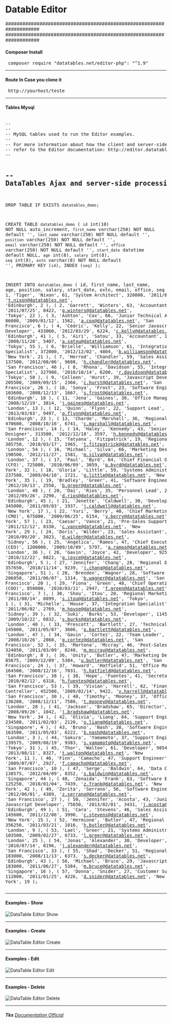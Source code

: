 <h1>Datable Editor</h1>


####################################################################
####################################################################

<h4>Composer Install</h4>
<pre> composer require "datatables.net/editor-php": "^1.9"</pre>
<hr>
<h4>Route In Case you clone it</h4>
<pre> http://yourhost/teste</pre>
<hr>
<h4>Tables Mysql</h4>
<pre> 
--
--
-- MySQL tables used to run the Editor examples.
--
-- For more information about how the client and server-sides interact, please
-- refer to the Editor documentation: http://editor.datatables.net/manual .
--

-- DataTables Ajax and server-side processing database (MySQL)
--

DROP TABLE IF EXISTS `datatables_demo`;

CREATE TABLE `datatables_demo` (
	`id`         int(10) NOT NULL auto_increment,
	`first_name` varchar(250) NOT NULL default '',
	`last_name`  varchar(250) NOT NULL default '',
	`position`   varchar(250) NOT NULL default '',
	`email`      varchar(250) NOT NULL default '',
	`office`     varchar(250) NOT NULL default '',
	`start_date` datetime default NULL,
	`age`        int(8),
	`salary`     int(8),
	`seq`        int(8),
	`extn`       varchar(8) NOT NULL default '',
	PRIMARY KEY  (`id`),
	INDEX (`seq`)
);

INSERT INTO `datatables_demo`
		( id, first_name, last_name, age, position, salary, start_date, extn, email, office, seq ) 
	VALUES
		( 1, 'Tiger', 'Nixon', 61, 'System Architect', 320800, '2011/04/25', 5421, 't.nixon@datatables.net', 'Edinburgh', 2 ),
		( 2, 'Garrett', 'Winters', 63, 'Accountant', 170750, '2011/07/25', 8422, 'g.winters@datatables.net', 'Tokyo', 22 ),
		( 3, 'Ashton', 'Cox', 66, 'Junior Technical Author', 86000, '2009/01/12', 1562, 'a.cox@datatables.net', 'San Francisco', 6 ),
		( 4, 'Cedric', 'Kelly', 22, 'Senior Javascript Developer', 433060, '2012/03/29', 6224, 'c.kelly@datatables.net', 'Edinburgh', 41 ),
		( 5, 'Airi', 'Satou', 33, 'Accountant', 162700, '2008/11/28', 5407, 'a.satou@datatables.net', 'Tokyo', 55 ),
		( 6, 'Brielle', 'Williamson', 61, 'Integration Specialist', 372000, '2012/12/02', 4804, 'b.williamson@datatables.net', 'New York', 21 ),
		( 7, 'Herrod', 'Chandler', 59, 'Sales Assistant', 137500, '2012/08/06', 9608, 'h.chandler@datatables.net', 'San Francisco', 46 ),
		( 8, 'Rhona', 'Davidson', 55, 'Integration Specialist', 327900, '2010/10/14', 6200, 'r.davidson@datatables.net', 'Tokyo', 50 ),
		( 9, 'Colleen', 'Hurst', 39, 'Javascript Developer', 205500, '2009/09/15', 2360, 'c.hurst@datatables.net', 'San Francisco', 26 ),
		( 10, 'Sonya', 'Frost', 23, 'Software Engineer', 103600, '2008/12/13', 1667, 's.frost@datatables.net', 'Edinburgh', 18 ),
		( 11, 'Jena', 'Gaines', 30, 'Office Manager', 90560, '2008/12/19', 3814, 'j.gaines@datatables.net', 'London', 13 ),
		( 12, 'Quinn', 'Flynn', 22, 'Support Lead', 342000, '2013/03/03', 9497, 'q.flynn@datatables.net', 'Edinburgh', 23 ),
		( 13, 'Charde', 'Marshall', 36, 'Regional Director', 470600, '2008/10/16', 6741, 'c.marshall@datatables.net', 'San Francisco', 14 ),
		( 14, 'Haley', 'Kennedy', 43, 'Senior Marketing Designer', 313500, '2012/12/18', 3597, 'h.kennedy@datatables.net', 'London', 12 ),
		( 15, 'Tatyana', 'Fitzpatrick', 19, 'Regional Director', 385750, '2010/03/17', 1965, 't.fitzpatrick@datatables.net', 'London', 54 ),
		( 16, 'Michael', 'Silva', 66, 'Marketing Designer', 198500, '2012/11/27', 1581, 'm.silva@datatables.net', 'London', 37 ),
		( 17, 'Paul', 'Byrd', 64, 'Chief Financial Officer (CFO)', 725000, '2010/06/09', 3059, 'p.byrd@datatables.net', 'New York', 32 ),
		( 18, 'Gloria', 'Little', 59, 'Systems Administrator', 237500, '2009/04/10', 1721, 'g.little@datatables.net', 'New York', 35 ),
		( 19, 'Bradley', 'Greer', 41, 'Software Engineer', 132000, '2012/10/13', 2558, 'b.greer@datatables.net', 'London', 48 ),
		( 20, 'Dai', 'Rios', 35, 'Personnel Lead', 217500, '2012/09/26', 2290, 'd.rios@datatables.net', 'Edinburgh', 45 ),
		( 21, 'Jenette', 'Caldwell', 30, 'Development Lead', 345000, '2011/09/03', 1937, 'j.caldwell@datatables.net', 'New York', 17 ),
		( 22, 'Yuri', 'Berry', 40, 'Chief Marketing Officer (CMO)', 675000, '2009/06/25', 6154, 'y.berry@datatables.net', 'New York', 57 ),
		( 23, 'Caesar', 'Vance', 21, 'Pre-Sales Support', 106450, '2011/12/12', 8330, 'c.vance@datatables.net', 'New York', 29 ),
		( 24, 'Doris', 'Wilder', 23, 'Sales Assistant', 85600, '2010/09/20', 3023, 'd.wilder@datatables.net', 'Sidney', 56 ),
		( 25, 'Angelica', 'Ramos', 47, 'Chief Executive Officer (CEO)', 1200000, '2009/10/09', 5797, 'a.ramos@datatables.net', 'London', 36 ),
		( 26, 'Gavin', 'Joyce', 42, 'Developer', 92575, '2010/12/22', 8822, 'g.joyce@datatables.net', 'Edinburgh', 5 ),
		( 27, 'Jennifer', 'Chang', 28, 'Regional Director', 357650, '2010/11/14', 9239, 'j.chang@datatables.net', 'Singapore', 51 ),
		( 28, 'Brenden', 'Wagner', 28, 'Software Engineer', 206850, '2011/06/07', 1314, 'b.wagner@datatables.net', 'San Francisco', 20 ),
		( 29, 'Fiona', 'Green', 48, 'Chief Operating Officer (COO)', 850000, '2010/03/11', 2947, 'f.green@datatables.net', 'San Francisco', 7 ),
		( 30, 'Shou', 'Itou', 20, 'Regional Marketing', 163000, '2011/08/14', 8899, 's.itou@datatables.net', 'Tokyo', 1 ),
		( 31, 'Michelle', 'House', 37, 'Integration Specialist', 95400, '2011/06/02', 2769, 'm.house@datatables.net', 'Sidney', 39 ),
		( 32, 'Suki', 'Burks', 53, 'Developer', 114500, '2009/10/22', 6832, 's.burks@datatables.net', 'London', 40 ),
		( 33, 'Prescott', 'Bartlett', 27, 'Technical Author', 145000, '2011/05/07', 3606, 'p.bartlett@datatables.net', 'London', 47 ),
		( 34, 'Gavin', 'Cortez', 22, 'Team Leader', 235500, '2008/10/26', 2860, 'g.cortez@datatables.net', 'San Francisco', 52 ),
		( 35, 'Martena', 'Mccray', 46, 'Post-Sales support', 324050, '2011/03/09', 8240, 'm.mccray@datatables.net', 'Edinburgh', 8 ),
		( 36, 'Unity', 'Butler', 47, 'Marketing Designer', 85675, '2009/12/09', 5384, 'u.butler@datatables.net', 'San Francisco', 24 ),
		( 37, 'Howard', 'Hatfield', 51, 'Office Manager', 164500, '2008/12/16', 7031, 'h.hatfield@datatables.net', 'San Francisco', 38 ),
		( 38, 'Hope', 'Fuentes', 41, 'Secretary', 109850, '2010/02/12', 6318, 'h.fuentes@datatables.net', 'San Francisco', 53 ),
		( 39, 'Vivian', 'Harrell', 62, 'Financial Controller', 452500, '2009/02/14', 9422, 'v.harrell@datatables.net', 'San Francisco', 30 ),
		( 40, 'Timothy', 'Mooney', 37, 'Office Manager', 136200, '2008/12/11', 7580, 't.mooney@datatables.net', 'London', 28 ),
		( 41, 'Jackson', 'Bradshaw', 65, 'Director', 645750, '2008/09/26', 1042, 'j.bradshaw@datatables.net', 'New York', 34 ),
		( 42, 'Olivia', 'Liang', 64, 'Support Engineer', 234500, '2011/02/03', 2120, 'o.liang@datatables.net', 'Singapore', 4 ),
		( 43, 'Bruno', 'Nash', 38, 'Software Engineer', 163500, '2011/05/03', 6222, 'b.nash@datatables.net', 'London', 3 ),
		( 44, 'Sakura', 'Yamamoto', 37, 'Support Engineer', 139575, '2009/08/19', 9383, 's.yamamoto@datatables.net', 'Tokyo', 31 ),
		( 45, 'Thor', 'Walton', 61, 'Developer', 98540, '2013/08/11', 8327, 't.walton@datatables.net', 'New York', 11 ),
		( 46, 'Finn', 'Camacho', 47, 'Support Engineer', 87500, '2009/07/07', 2927, 'f.camacho@datatables.net', 'San Francisco', 10 ),
		( 47, 'Serge', 'Baldwin', 64, 'Data Coordinator', 138575, '2012/04/09', 8352, 's.baldwin@datatables.net', 'Singapore', 44 ),
		( 48, 'Zenaida', 'Frank', 63, 'Software Engineer', 125250, '2010/01/04', 7439, 'z.frank@datatables.net', 'New York', 42 ),
		( 49, 'Zorita', 'Serrano', 56, 'Software Engineer', 115000, '2012/06/01', 4389, 'z.serrano@datatables.net', 'San Francisco', 27 ),
		( 50, 'Jennifer', 'Acosta', 43, 'Junior Javascript Developer', 75650, '2013/02/01', 3431, 'j.acosta@datatables.net', 'Edinburgh', 49 ),
		( 51, 'Cara', 'Stevens', 46, 'Sales Assistant', 145600, '2011/12/06', 3990, 'c.stevens@datatables.net', 'New York', 15 ),
		( 52, 'Hermione', 'Butler', 47, 'Regional Director', 356250, '2011/03/21', 1016, 'h.butler@datatables.net', 'London', 9 ),
		( 53, 'Lael', 'Greer', 21, 'Systems Administrator', 103500, '2009/02/27', 6733, 'l.greer@datatables.net', 'London', 25 ),
		( 54, 'Jonas', 'Alexander', 30, 'Developer', 86500, '2010/07/14', 8196, 'j.alexander@datatables.net', 'San Francisco', 33 ),
		( 55, 'Shad', 'Decker', 51, 'Regional Director', 183000, '2008/11/13', 6373, 's.decker@datatables.net', 'Edinburgh', 43 ),
		( 56, 'Michael', 'Bruce', 29, 'Javascript Developer', 183000, '2011/06/27', 5384, 'm.bruce@datatables.net', 'Singapore', 16 ),
		( 57, 'Donna', 'Snider', 27, 'Customer Support', 112000, '2011/01/25', 4226, 'd.snider@datatables.net', 'New York', 19 );
</pre>
<hr>

<h4>Examples - Show</h4>
<img src="./ListEditor.jpg" alt="DataTable Editor Show">
<hr>
<h4>Examples - Create</h4>
<img src="./CreateEditor.jpg" alt="DataTable Editor Create">
<hr>
<h4>Examples - Edit</h4>
<img src="./editEditor.jpg" alt="DataTable Editor Edit">
<hr>
<h4>Examples - Delete</h4>
<img src="./Delete.jpg" alt="DataTable Editor Delete">
<hr>
<h6><b>Tks</b> <a href="https://editor.datatables.net/examples/simple/simple.html" target="__blank">Documentation Official</a></h6>

